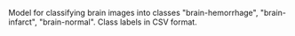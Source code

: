 Model for classifying brain images into classes "brain-hemorrhage", "brain-infarct", "brain-normal". Class labels in CSV format.
